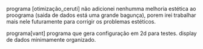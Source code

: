 programa [otimização_ceruti]
não adicionei nenhumma melhoria estética ao proograma (saida de dados está uma grande bagunça), porem irei trabalhar mais nele futuramente para corrigir os problemas estéticos.

programa[vant]
programa que gera configuração em 2d para testes. display de dados minimamente organizado.
